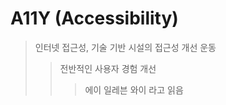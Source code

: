 # A11Y (Accessibility)

> 인터넷 접근성, 기술 기반 시설의 접근성 개선 운동
>
> > 전반적인 사용자 경험 개선
> >
> > > 에이 일레븐 와이 라고 읽음
